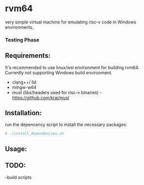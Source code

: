 # rvm64
very simple virtual machine for emulating risc-v code in Windows environments.

### Testing Phase

## Requirements:
It's recommended to use linux/wsl environment for building rvm64. Currently not supporting Windows build environment.
- clang++/ lld
- mingw-w64
- musl (libs/headers used for risc-v binaries) - https://github.com/kraj/musl

## Installation:
run the depencency script to install the necessary packages:
```sh
# ./install_dependencies.sh
```
## Usage:

## TODO:
-build scripts
